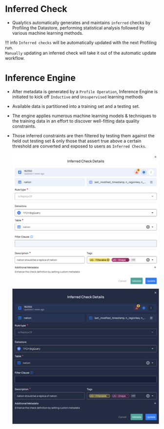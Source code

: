 # Inferred Check

* Qualytics automatically generates and maintains `inferred` checks by Profiling the Datastore, performing statistical analysis followed by various machine learning methods. 

!!! info
     `Inferred checks` will be automatically updated with the next Profiling run.   
     `Manually` updating an inferred check will take it out of the automatic update workflow. 

# Inference Engine

* After metadata is generated by a `Profile Operation`, Inference Engine is initiated to kick off  `Inductive` and `Unsupervised` learning methods 

* Available data is partitioned into a training set and a testing set.  

* The engine applies numerous machine learning models & techniques to the training data in an effort to discover well-fitting data quality constraints. 

* Those inferred constraints are then filtered by testing them against the held out testing set & only those that assert true above a certain threshold are converted and exposed to users as `Inferred Checks`.

    ![Screenshot](../assets/checks/infered-check-details-light.png#only-light)
    ![Screenshot](../assets/checks/infered-check-details-dark.png#only-dark)
